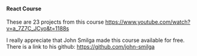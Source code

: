 #### React Course

These are 23 projects from this course https://www.youtube.com/watch?v=a_7Z7C_JCyo&t=1188s

I really appreciate that John Smilga made this course available for free. There is a link to his github:
https://github.com/john-smilga
